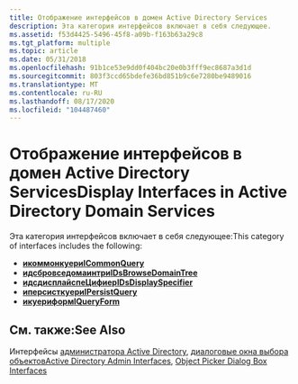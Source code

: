 ```yaml
---
title: Отображение интерфейсов в домен Active Directory Services
description: Эта категория интерфейсов включает в себя следующее.
ms.assetid: f53d4425-5496-45f8-a09b-f163b63a29c8
ms.tgt_platform: multiple
ms.topic: article
ms.date: 05/31/2018
ms.openlocfilehash: 91b1ce53e9dd0f404bc20e0b3fff9ec8687a3d1d
ms.sourcegitcommit: 803f3ccd65bdefe36bd851b9c6e7280be9489016
ms.translationtype: MT
ms.contentlocale: ru-RU
ms.lasthandoff: 08/17/2020
ms.locfileid: "104487460"
---
```

# <a name="display-interfaces-in-active-directory-domain-services"></a><span data-ttu-id="08ba6-103">Отображение интерфейсов в домен Active Directory Services</span><span class="sxs-lookup"><span data-stu-id="08ba6-103">Display Interfaces in Active Directory Domain Services</span></span>

<span data-ttu-id="08ba6-104">Эта категория интерфейсов включает в себя следующее:</span><span class="sxs-lookup"><span data-stu-id="08ba6-104">This category of interfaces includes the following:</span></span>

-   [<span data-ttu-id="08ba6-105">**икоммонкуери**</span><span class="sxs-lookup"><span data-stu-id="08ba6-105">**ICommonQuery**</span></span>](/windows/win32/api/cmnquery/nn-cmnquery-icommonquery)
-   [<span data-ttu-id="08ba6-106">**идсбровседомаинтри**</span><span class="sxs-lookup"><span data-stu-id="08ba6-106">**IDsBrowseDomainTree**</span></span>](/windows/win32/api/dsclient/nn-dsclient-idsbrowsedomaintree)
-   [<span data-ttu-id="08ba6-107">**идсдисплайспеЦифиер**</span><span class="sxs-lookup"><span data-stu-id="08ba6-107">**IDsDisplaySpecifier**</span></span>](/windows/win32/api/dsclient/nn-dsclient-idsdisplayspecifier)
-   [<span data-ttu-id="08ba6-108">**иперсисткуери**</span><span class="sxs-lookup"><span data-stu-id="08ba6-108">**IPersistQuery**</span></span>](/windows/win32/api/cmnquery/nn-cmnquery-ipersistquery)
-   [<span data-ttu-id="08ba6-109">**икуериформ**</span><span class="sxs-lookup"><span data-stu-id="08ba6-109">**IQueryForm**</span></span>](/windows/win32/api/cmnquery/nn-cmnquery-iqueryform)

## <a name="see-also"></a><span data-ttu-id="08ba6-110">См. также:</span><span class="sxs-lookup"><span data-stu-id="08ba6-110">See Also</span></span>

<span data-ttu-id="08ba6-111">Интерфейсы [администратора Active Directory](/windows/desktop/AD/admin-interfaces-in-active-directory-domain-services), [диалоговые окна выбора объектов](object-picker-dialog-box-interfaces.md)</span><span class="sxs-lookup"><span data-stu-id="08ba6-111">[Active Directory Admin Interfaces](/windows/desktop/AD/admin-interfaces-in-active-directory-domain-services), [Object Picker Dialog Box Interfaces](object-picker-dialog-box-interfaces.md)</span></span>


 

 